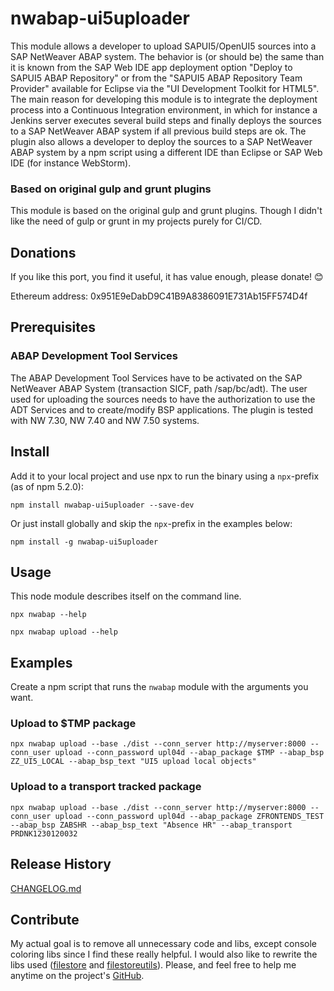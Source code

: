 # nwabap-ui5uploader
This module allows a developer to upload SAPUI5/OpenUI5 sources into a SAP NetWeaver ABAP system. The behavior is (or should be) the same than it is known from the SAP Web IDE app deployment option "Deploy to SAPUI5 ABAP Repository" or from the "SAPUI5 ABAP Repository Team Provider" available for Eclipse via the "UI Development Toolkit for HTML5".
The main reason for developing this module is to integrate the deployment process into a Continuous Integration environment, in which for instance a Jenkins server executes several build steps and finally deploys the sources to a SAP NetWeaver ABAP system if all previous build steps are ok.
The plugin also allows a developer to deploy the sources to a SAP NetWeaver ABAP system by a npm script using a different IDE than Eclipse or SAP Web IDE (for instance WebStorm).

### Based on original gulp and grunt plugins
This module is based on the original gulp and grunt plugins. Though I didn't like the need of gulp or grunt in my projects purely for CI/CD.

## Donations
If you like this port, you find it useful, it has value enough, please donate! :blush:

Ethereum address: 0x951E9eDabD9C41B9A8386091E731Ab15FF574D4f

## Prerequisites
### ABAP Development Tool Services
The ABAP Development Tool Services have to be activated on the SAP NetWeaver ABAP System (transaction SICF, path /sap/bc/adt).
The user used for uploading the sources needs to have the authorization to use the ADT Services and to create/modify BSP applications.
The plugin is tested with NW 7.30, NW 7.40 and NW 7.50 systems.

## Install
Add it to your local project and use npx to run the binary using a `npx`-prefix (as of npm 5.2.0):

```npm install nwabap-ui5uploader --save-dev```

Or just install globally and skip the `npx`-prefix in the examples below:

```npm install -g nwabap-ui5uploader```

## Usage
This node module describes itself on the command line.

```
npx nwabap --help
```
```
npx nwabap upload --help
```

## Examples
Create a npm script that runs the `nwabap` module with the arguments you want.

### Upload to $TMP package
```
npx nwabap upload --base ./dist --conn_server http://myserver:8000 --conn_user upload --conn_password upl04d --abap_package $TMP --abap_bsp ZZ_UI5_LOCAL --abap_bsp_text "UI5 upload local objects"
```

### Upload to a transport tracked package
```
npx nwabap upload --base ./dist --conn_server http://myserver:8000 --conn_user upload --conn_password upl04d --abap_package ZFRONTENDS_TEST --abap_bsp ZABSHR --abap_bsp_text "Absence HR" --abap_transport PRDNK1230120032
```

## Release History
[CHANGELOG.md](CHANGELOG.md)

## Contribute
My actual goal is to remove all unnecessary code and libs, except console coloring libs since I find these really helpful. I would also like to rewrite the libs used ([filestore](lib/filestore.js) and [filestoreutils](lib/filestoreutils.js)). Please, and feel free to help me anytime on the project's [GitHub](https://github.com/nrdev88/nwabap-ui5uploader).

